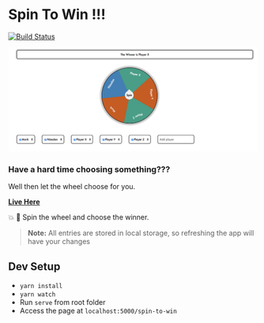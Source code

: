 Spin To Win !!!
=================

[![Build Status](https://travis-ci.com/mark1626/spin-to-win.svg?branch=master)](https://travis-ci.com/mark1626/spin-to-win)

![oops, broken image](spin-to-win.png)

### Have a hard time choosing something???

Well then let the wheel choose for you.

**[Live Here](https://mark1626.github.io/spin-to-win/)**

:boom: :tada: Spin the wheel and choose the winner.

> **Note:** All entries are stored in local storage, so refreshing the app will have your changes

## Dev Setup

- `yarn install`
- `yarn watch`
- Run `serve` from root folder
- Access the page at `localhost:5000/spin-to-win`
